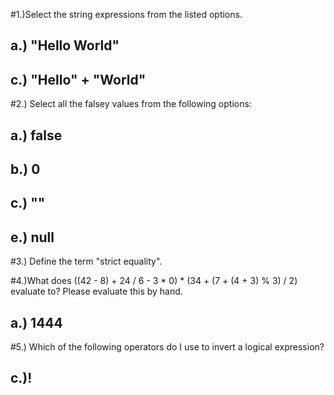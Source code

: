 #1.)Select the string expressions from the listed options.
## a.) "Hello World"
## c.) "Hello" + "World"
#2.) Select all the falsey values from the following options:
## a.) false
## b.) 0
## c.) ""
## e.) null
#3.) Define the term "strict equality".


#4.)What does ((42 - 8) + 24 / 6 - 3 * 0) * (34 + (7 + (4 + 3) % 3) / 2) evaluate to? Please evaluate this by hand.
## a.) 1444
#5.) Which of the following operators do I use to invert a logical expression?
## c.)!
